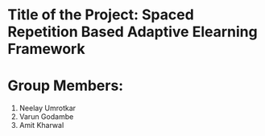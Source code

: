 # Title of the Project: Spaced Repetition Based Adaptive Elearning Framework
# Group Members:
1) Neelay Umrotkar
2) Varun Godambe
3) Amit Kharwal


